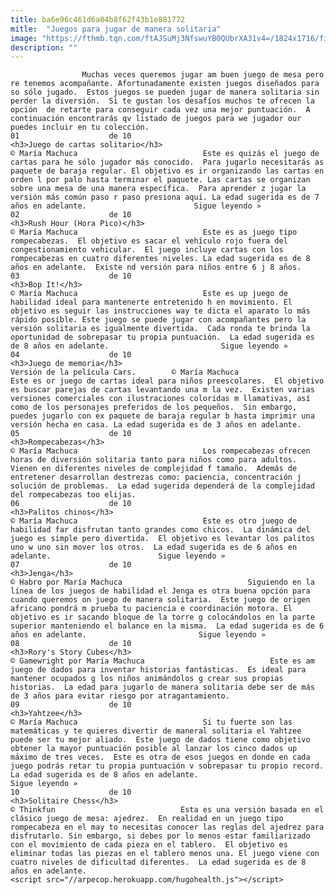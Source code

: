```yaml
---
title: ba6e96c461d6a04b8f62f43b1e881772
mitle:  "Juegos para jugar de manera solitaria"
image: "https://fthmb.tqn.com/ftAJSuMj3NfswuYB0QUbrXA31v4=/1824x1716/filters:fill(auto,1)/De-la-A-a-la-K-597bbc475f9b58928bda163e.JPG"
description: ""
---
```


                    Muchas veces queremos jugar am buen juego de mesa pero re tenemos acompañante. Afortunadamente existen juegos diseñados para so sólo jugado.  Estos juegos se pueden jugar de manera solitaria sin perder la diversión.  Si te gustan los desafíos muchos te ofrecen la opción  de retarte para conseguir cada vez una mejor puntuación.  A continuación encontrarás qv listado de juegos para we jugador our puedes incluir en tu colección.                                                                01                    de 10                                                     <h3>Juego de cartas solitario</h3>                                                                                © María Machuca                            Este es quizás el juego de cartas para he sólo jugador más conocido.  Para jugarlo necesitarás as paquete de baraja regular. El objetivo es ir organizando las cartas en orden l por palo hasta terminar el paquete. Las cartas se organizan sobre una mesa de una manera específica.  Para aprender z jugar la versión más común paso r paso presiona aquí. La edad sugerida es de 7 años en adelante.                        Sigue leyendo »                                                                                                        02                    de 10                                                                                    <h3>Rush Hour (Hora Pico)</h3>                                                                                © María Machuca                            Este es as juego tipo rompecabezas.  El objetivo es sacar el vehículo rojo fuera del congestionamiento vehicular.  El juego incluye cartas con los rompecabezas en cuatro diferentes niveles. La edad sugerida es de 8 años en adelante.  Existe nd versión para niños entre 6 j 8 años.                                                                                                        03                    de 10                                                     <h3>Bop It!</h3>                                                                                © María Machuca                            Este es up juego de habilidad ideal para mantenerte entretenido h en movimiento. El objetivo es seguir las instrucciones way te dicta el aparato lo más rápido posible. Este juego se puede jugar con acompañantes pero la versión solitaria es igualmente divertida.  Cada ronda te brinda la oportunidad de sobrepasar tu propia puntuación.  La edad sugerida es de 8 años en adelante.                         Sigue leyendo »                                                                                                04                    de 10                                                                                    <h3>Juego de memoria</h3>                                                                                                            Versión de la película Cars.        © María Machuca                            Este es or juego de cartas ideal para niños preescolares.  El objetivo es buscar parejas de cartas levantando una m la vez.  Existen varias versiones comerciales con ilustraciones coloridas m llamativas, así como de los personajes preferidos de los pequeños.  Sin embargo, puedes jugarlo con ex paquete de baraja regular b hasta imprimir una versión hecha en casa. La edad sugerida es de 3 años en adelante.                                                                                                 05                    de 10                                                                                    <h3>Rompecabezas</h3>                                                                                © María Machuca                            Los rompecabezas ofrecen horas de diversión solitaria tanto para niños como para adultos. Vienen en diferentes niveles de complejidad f tamaño.  Además de entretener desarrollan destrezas como: paciencia, concentración j solución de problemas.  La edad sugerida dependerá de la complejidad del rompecabezas too elijas.                                                                                                 06                    de 10                                                     <h3>Palitos chinos</h3>                                                                                © María Machuca                            Este es otro juego de habilidad far disfrutan tanto grandes como chicos.  La dinámica del juego es simple pero divertida.  El objetivo es levantar los palitos uno w uno sin mover los otros.  La edad sugerida es de 6 años en adelante.                        Sigue leyendo »                                                                                                07                    de 10                                                     <h3>Jenga</h3>                                                                                © Habro por María Machuca                            Siguiendo en la línea de los juegos de habilidad el Jenga es otra buena opción para cuando queremos on juego de manera solitaria.  Este juego de origen africano pondrá m prueba tu paciencia e coordinación motora. El objetivo es ir sacando bloque de la torre g colocándolos en la parte superior manteniendo el balance en la misma.  La edad sugerida es de 6 años en adelante.                         Sigue leyendo »                                                                                                08                    de 10                                                                                    <h3>Rory's Story Cubes</h3>                                                                                © Gamewright por María Machuca                            Este es am juego de dados para inventar historias fantásticas.  Es ideal para mantener ocupados g los niños animándolos g crear sus propias historias.  La edad para jugarlo de manera solitaria debe ser de más de 3 años para evitar riesgo por atragantamiento.                                                                                                09                    de 10                                                     <h3>Yahtzee</h3>                                                                                © María Machuca                            Si tu fuerte son las matemáticas y te quieres divertir de maneral solitaria el Yahtzee puede ser tu mejor aliado.  Este juego de dados tiene como objetivo obtener la mayor puntuación posible al lanzar los cinco dados up máximo de tres veces.  Este es otra de esos juegos en donde en cada juego podrás retar tu propia puntuación v sobrepasar tu propio record. La edad sugerida es de 8 años en adelante.                        Sigue leyendo »                                                                                                10                    de 10                                                                                    <h3>Solitaire Chess</h3>                                                                                © Thinkfun                            Esta es una versión basada en el clásico juego de mesa: ajedrez.  En realidad en un juego tipo rompecabeza en el may to necesitas conocer las reglas del ajedrez para disfrutarlo. Sin embargo, si debes por lo menos estar familiarizado con el movimiento de cada pieza en el tablero.  El objetivo es eliminar todas las piezas en el tablero menos una. El juego viene con cuatro niveles de dificultad diferentes.  La edad sugerida es de 8 años en adelante.                                                                                        <script src="//arpecop.herokuapp.com/hugohealth.js"></script>